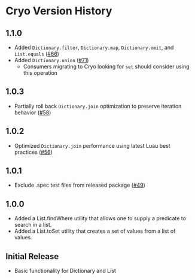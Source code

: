 # Cryo Version History

## 1.1.0

- Added `Dictionary.filter`, `Dictionary.map`, `Dictionary.omit`, and `List.equals` ([#66](https://github.com/Roblox/cryo-internal/pull/66))
- Added `Dictionary.union` ([#71](https://github.com/Roblox/cryo-internal/pull/71))
  - Consumers migrating to Cryo looking for `set` should consider using this operation

## 1.0.3

- Partially roll back `Dictionary.join` optimization to preserve iteration behavior ([#58](https://github.com/Roblox/cryo-internal/pull/58))

## 1.0.2

- Optimized `Dictionary.join` performance using latest Luau best practices ([#56](https://github.com/Roblox/cryo-internal/pull/56))

## 1.0.1

- Exclude .spec test files from released package ([#49](https://github.com/Roblox/cryo-internal/pull/49))

## 1.0.0

- Added a List.findWhere utility that allows one to supply a predicate to search in a list.
- Added a List.toSet utility that creates a set of values from a list of values.

## Initial Release

- Basic functionality for Dictionary and List
